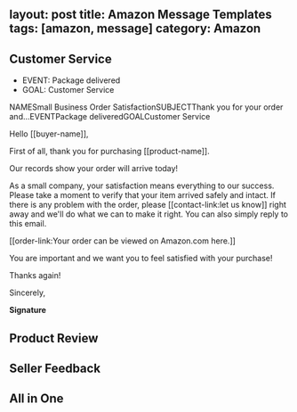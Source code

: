 layout: post
title: Amazon Message Templates
tags: [amazon, message]
category: Amazon
---

## Customer Service

- EVENT: Package delivered
- GOAL: Customer Service

NAMESmall Business Order SatisfactionSUBJECTThank you for your order and…EVENTPackage deliveredGOALCustomer Service


Hello [[buyer-name]],

First of all, thank you for purchasing [[product-name]]. 

Our records show your order will arrive today! 

As a small company, your satisfaction means everything to our success. Please take a moment to verify that your item arrived safely and intact. If there is any problem with the order, please [[contact-link:let us know]] right away and we'll do what we can to make it right. You can also simply reply to this email.

[[order-link:Your order can be viewed on Amazon.com here.]]

You are important and we want you to feel satisfied with your purchase!

Thanks again!

Sincerely,

**Signature**



## Product Review

## Seller Feedback

## All in One